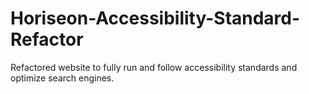 # Horiseon-Accessibility-Standard-Refactor
Refactored website to fully run and follow accessibility standards and optimize search engines.
